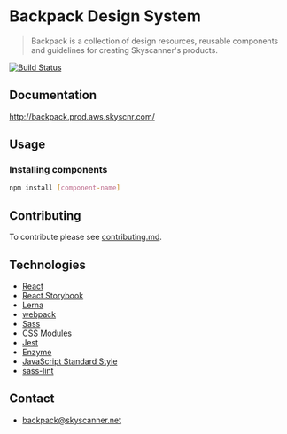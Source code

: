 # Backpack Design System

> Backpack is a collection of design resources, reusable components and guidelines for creating Skyscanner's products.

[![Build Status](http://drone.eu-west-1.prod.aws.skyscanner.local/api/badges/backpack/backpack/status.svg)](http://drone.eu-west-1.prod.aws.skyscanner.local/backpack/backpack)

## Documentation

http://backpack.prod.aws.skyscnr.com/

## Usage

### Installing components

```sh
npm install [component-name]
```

## Contributing

To contribute please see [contributing.md](contributing.md).

## Technologies

- [React](https://facebook.github.io/react/)
- [React Storybook](https://github.com/kadirahq/react-storybook/)
- [Lerna](https://lernajs.io/)
- [webpack](https://webpack.github.io/)
- [Sass](http://sass-lang.com/)
- [CSS Modules](https://github.com/css-modules/css-modules)
- [Jest](https://facebook.github.io/jest/)
- [Enzyme](http://airbnb.io/projects/enzyme/)
- [JavaScript Standard Style](http://standardjs.com/)
- [sass-lint](https://github.com/sasstools/sass-lint/)

## Contact
- backpack@skyscanner.net
